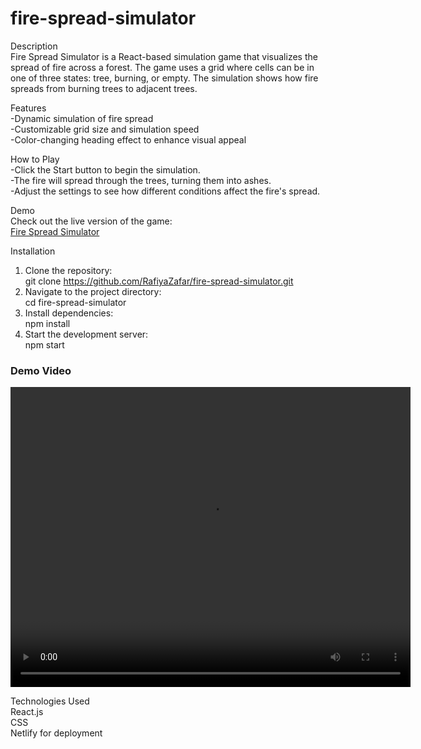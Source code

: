 # fire-spread-simulator

Description  
Fire Spread Simulator is a React-based simulation game that visualizes the spread of fire across a forest. The game uses a grid where cells can be in one of three states: tree, burning, or empty. The simulation shows how fire spreads from burning trees to adjacent trees.

Features  
-Dynamic simulation of fire spread  
-Customizable grid size and simulation speed  
-Color-changing heading effect to enhance visual appeal  

How to Play  
-Click the Start button to begin the simulation.  
-The fire will spread through the trees, turning them into ashes.  
-Adjust the settings to see how different conditions affect the fire's spread.  

Demo  
Check out the live version of the game:  
[Fire Spread Simulator](https://fire-spread-simulator.netlify.app/)  

Installation  
1. Clone the repository:  
git clone https://github.com/RafiyaZafar/fire-spread-simulator.git  
2. Navigate to the project directory:  
cd fire-spread-simulator  
3. Install dependencies:    
npm install  
4. Start the development server:  
npm start


### Demo Video
<video width="640" height="480" controls>
  <source src="[https://your-video-hosting-platform.com/path-to-your-video.mp4](https://vimeo.com/1002208415?share=copy)" type="video/mp4">
  Your browser does not support the video tag.
</video>

Technologies Used  
React.js  
CSS  
Netlify for deployment  
